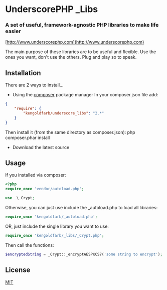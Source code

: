# UnderscorePHP _Libs
### A set of useful, framework-agnostic PHP libraries to make life easier

[http://www.underscorephp.com](http://www.underscorephp.com)

The main purpose of these libraries are to be useful and flexible.  Use the ones you want, don't
use the others.  Plug and play so to speak.

## Installation
There are 2 ways to install...

* Using the [composer](http://getcomposer.org/) package manager
In your composer.json file add:

```json
{
    "require": {
        "kengoldfarb/underscore_libs": "2.*"
    }
}
```

Then install it (from the same directory as composer.json):
    php composer.phar install

* Download the latest source


## Usage
If you installed via composer:

```php
<?php
require_once 'vendor/autoload.php';

use _\_Crypt;
```

Otherwise, you can just use include the _autoload.php to load all libraries:
```php
require_once 'kengoldfarb/_autoload.php';
```

OR, just include the single library you want to use:
```php
require_once 'kengoldfarb/_libs/_Crypt.php';
```

Then call the functions:
```php
$encryptedString = _Crypt::_encryptAESPKCS7('some string to encrypt');
```

## License
[MIT](LICENSE)
